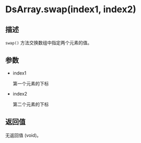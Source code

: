 # DsArray.swap(index1, index2)

## 描述

`swap()` 方法交换数组中指定两个元素的值。

## 参数

- index1

  第一个元素的下标

- index2

  第二个元素的下标

## 返回值

无返回值 (void)。
